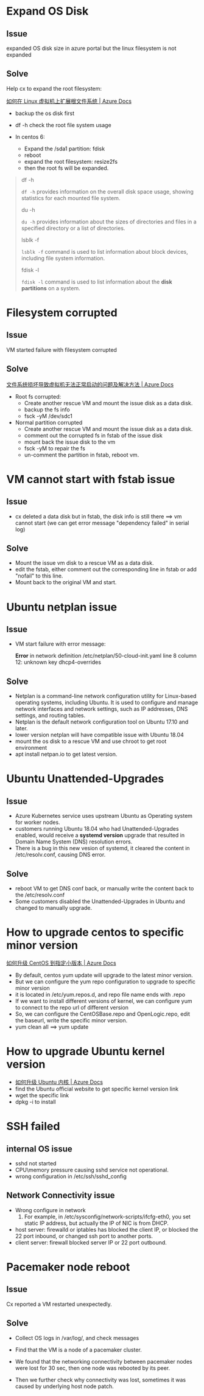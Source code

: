 # Expand OS Disk

## Issue

expanded OS disk size in azure portal but the linux filesystem is not expanded

## Solve

Help cx to expand the root filesystem:

[如何在 Linux 虚拟机上扩展根文件系统 | Azure Docs](https://docs.azure.cn/en-us/articles/azure-operations-guide/virtual-machines/linux/aog-virtual-machines-qa-linux-root-file-system-extension)

- backup the os disk first
- df -h check the root file system usage

- In centos 6:
  - Expand the /sda1 partition: fdisk
  - reboot
  - expand the root filesystem: resize2fs
  - then the root fs will be expanded.

> df -h
>
> `df -h` provides information on the overall disk space usage, showing statistics for each mounted file system.
>
> du -h
>
> `du -h` provides information about the sizes of directories and files in a specified directory or a list of directories.
>
> lsblk -f
>
> `lsblk -f` command is used to list information about block devices, including file system information. 
>
> fdisk -l
>
> `fdisk -l` command is used to list information about the **disk partitions** on a system.

# Filesystem corrupted

## Issue

VM started failure with filesystem corrupted

## Solve

[文件系统损坏导致虚拟机无法正常启动的问题及解决方法 | Azure Docs](https://docs.azure.cn/en-us/articles/azure-operations-guide/virtual-machines/linux/aog-virtual-machines-troubleshoot-restart)

- Root fs corrupted:
  - Create another rescue VM and mount the issue disk as a data disk.
  - backup the fs info
  - fsck -yM /dev/sdc1
- Normal partition corrupted
  - Create another rescue VM and mount the issue disk as a data disk.
  - comment out the corrupted fs in fstab of the issue disk
  - mount back the issue disk to the vm
  - fsck -yM to repair the fs
  - un-comment the partition in fstab, reboot vm.

# VM cannot start with fstab issue

## Issue

- cx deleted a data disk but in fstab, the disk info is still there ==> vm cannot start (we can get error message "dependency failed" in serial log)

## Solve

- Mount the issue vm disk to a rescue VM as a data disk.
- edit the fstab, either comment out the corresponding line in fstab or add "nofail" to this line.
- Mount back to the original VM and start.

# Ubuntu netplan issue

## Issue

- VM start failure with error message:

  **Error** in network definition /etc/netplan/50-cloud-init.yaml line 8 column 12: unknown key dhcp4-overrides

## Solve

- Netplan is a command-line network configuration utility for Linux-based operating systems, including Ubuntu. It is used to configure and manage network interfaces and network settings, such as IP addresses, DNS settings, and routing tables.
- Netplan is the default network configuration tool on Ubuntu 17.10 and later.
- lower version netplan will have compatible issue with Ubuntu 18.04 
- mount the os disk to a rescue VM and use chroot to get root environment
- apt install netpan.io to get latest version.

# Ubuntu Unattended-Upgrades

## Issue

- Azure Kubernetes service uses upstream Ubuntu as Operating system for worker nodes.
- customers running Ubuntu 18.04 who had Unattended-Upgrades enabled, would receive a **systemd version** upgrade that resulted in Domain Name System (DNS) resolution errors.
- There is a bug in this new vesion of systemd, it cleared the content in /etc/resolv.conf, causing DNS error.

## Solve

- reboot VM to get DNS conf back, or manually write the content back to the /etc/resolv.conf
- Some customers disabled the Unattended-Upgrades in Ubuntu and changed to manually upgrade.

# How to upgrade centos to specific minor version

[如何升级 CentOS 到指定小版本 | Azure Docs](https://docs.azure.cn/en-us/articles/azure-operations-guide/virtual-machines/linux/aog-virtual-machines-linux-centos-howto-upgrade-to-specified-minor-version)

- By default, centos yum update will upgrade to the latest minor version.
- But we can configure the yum repo configuration to upgrade to specific minor version
- it is located in /etc/yum.repos.d, and repo file name ends with .repo
- If we want to install different versions of kernel, we can configure yum to connect to the repo url of different version
- So, we can configure the CentOSBase.repo and OpenLogic.repo, edit the baseurl, write the specific minor version.
- yum clean all ==> yum update

# How to upgrade Ubuntu kernel version

- [如何升级 Ubuntu 内核 | Azure Docs](https://docs.azure.cn/en-us/articles/azure-operations-guide/virtual-machines/linux/aog-virtual-machines-linux-ubuntu-howto-upgrade-kernel)
- find the Ubuntu official website to get specific kernel version link 
- wget the specific link
- dpkg -i to install

# SSH failed

## internal OS issue

- sshd not started
- CPU\memory pressure causing sshd service not operational.
- wrong configuration in /etc/ssh/sshd_config

## Network Connectivity issue

- Wrong configure in network
  1. For example, in /etc/sysconfig/network-scripts/ifcfg-eth0, you set static IP address, but actually the IP of NIC is from DHCP.
- host server: firewalld or iptables has blocked the client IP, or blocked the 22 port inbound, or changed ssh port to another ports.
- client server: firewall blocked server IP or 22 port outbound.

# Pacemaker node reboot

## Issue

Cx reported a VM restarted unexpectedly.

## Solve

- Collect OS logs in /var/log/, and check messages
- Find that the VM is a node of a pacemaker cluster.

- We found that the networking connectivity between pacemaker nodes were lost for 30 sec, then one node was rebooted by its peer.
- Then we further check why connectivity was lost, sometimes it was caused by underlying host node patch.
